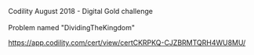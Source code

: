 Codility August 2018 - Digital Gold challenge<br /><br />
Problem named "DividingTheKingdom"

<a target="_blank" href="https://app.codility.com/cert/view/certCKRPKQ-CJZBRMTQRH4WU8MU/">https://app.codility.com/cert/view/certCKRPKQ-CJZBRMTQRH4WU8MU/</a>
